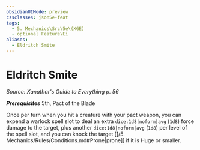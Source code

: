 ```yaml
---
obsidianUIMode: preview
cssclasses: json5e-feat
tags:
  - 5. Mechanics\Src\5e\(XGE)
  - optional Feature\Ei
aliases:
  - Eldritch Smite
---
```

# Eldritch Smite
*Source: Xanathar's Guide to Everything p. 56*  

***Prerequisites*** 5th, Pact of the Blade

Once per turn when you hit a creature with your pact weapon, you can expend a warlock spell slot to deal an extra `dice:1d8|noform|avg` (`1d8`) force damage to the target, plus another `dice:1d8|noform|avg` (`1d8`) per level of the spell slot, and you can knock the target [[/5. Mechanics/Rules/Conditions.md#Prone\|prone]] if it is Huge or smaller.
